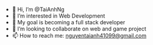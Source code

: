 - 👋 Hi, I’m @TaiAnhNg
- 👀 I’m interested in Web Development
- 🌱 My goal is becoming a full stack developer
- 💞️ I’m looking to collaborate on web and game project
- 📫 How to reach me: nguyentaianh41099@gmail.com

<!---
TaiAnhNg/TaiAnhNg is a ✨ special ✨ repository because its `README.md` (this file) appears on your GitHub profile.
You can click the Preview link to take a look at your changes.
--->
